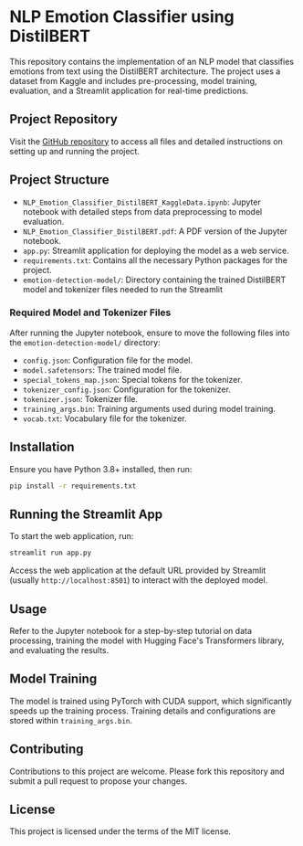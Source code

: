 # NLP Emotion Classifier using DistilBERT

This repository contains the implementation of an NLP model that classifies emotions from text using the DistilBERT architecture. The project uses a dataset from Kaggle and includes pre-processing, model training, evaluation, and a Streamlit application for real-time predictions.

## Project Repository

Visit the [GitHub repository](https://github.com/shahabaalam/Emotion_Classifier_NLP.git) to access all files and detailed instructions on setting up and running the project.

## Project Structure

- `NLP_Emotion_Classifier_DistilBERT_KaggleData.ipynb`: Jupyter notebook with detailed steps from data preprocessing to model evaluation.
- `NLP_Emotion_Classifier_DistilBERT.pdf`: A PDF version of the Jupyter notebook.
- `app.py`: Streamlit application for deploying the model as a web service.
- `requirements.txt`: Contains all the necessary Python packages for the project.
- `emotion-detection-model/`: Directory containing the trained DistilBERT model and tokenizer files needed to run the Streamlit

### Required Model and Tokenizer Files

After running the Jupyter notebook, ensure to move the following files into the `emotion-detection-model/` directory:

- `config.json`: Configuration file for the model.
- `model.safetensors`: The trained model file.
- `special_tokens_map.json`: Special tokens for the tokenizer.
- `tokenizer_config.json`: Configuration for the tokenizer.
- `tokenizer.json`: Tokenizer file.
- `training_args.bin`: Training arguments used during model training.
- `vocab.txt`: Vocabulary file for the tokenizer.

## Installation

Ensure you have Python 3.8+ installed, then run:

```bash
pip install -r requirements.txt
```

## Running the Streamlit App

To start the web application, run:

```bash
streamlit run app.py
```

Access the web application at the default URL provided by Streamlit (usually `http://localhost:8501`) to interact with the deployed model.

## Usage

Refer to the Jupyter notebook for a step-by-step tutorial on data processing, training the model with Hugging Face's Transformers library, and evaluating the results.

## Model Training

The model is trained using PyTorch with CUDA support, which significantly speeds up the training process. Training details and configurations are stored within `training_args.bin`.

## Contributing

Contributions to this project are welcome. Please fork this repository and submit a pull request to propose your changes.

## License

This project is licensed under the terms of the MIT license.
